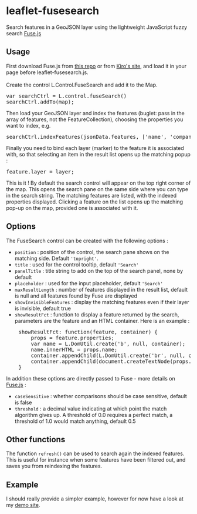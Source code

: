 <h1>leaflet-fusesearch</h1>

Search features in a GeoJSON layer using the lightweight JavaScript fuzzy search <a href="https://github.com/krisk/Fuse">Fuse.js</a>

<h2>Usage</h2>

First download Fuse.js from <a href="https://github.com/krisk/Fuse">this repo<a/> or 
from <a href="http://kiro.me/projects/fuse.html">Kiro's site</a>, and load it in your page before leaflet-fusesearch.js.<br/>
<br/>
Create the control L.Control.FuseSearch and add it to the Map.
<pre>
var searchCtrl = L.control.fuseSearch()
searchCtrl.addTo(map);
</pre>

Then load your GeoJSON layer and index the features (buglet: pass in the array of features, not the FeatureCollection), choosing the properties you want to index, e.g.
<pre>
searchCtrl.indexFeatures(jsonData.features, ['name', 'company', 'details'];
</pre>

Finally you need to bind each layer (marker) to the feature it is associated with, so that selecting an item in the result list opens up the matching popup :
<pre>
feature.layer = layer;
</pre>

This is it !  By default the search control will appear on the top right corner of the map.
This opens the search pane on the same side where you can type in the search string.
The matching features are listed, with the indexed properties displayed. Clicking a feature
on the list opens up the matching pop-up on the map, provided one is associated with it.

<h2>Options</h2>

The FuseSearch control can be created with the following options :
<ul>
<li><code>position</code> : position of the control, the search pane shows on the matching side. Default <code>'topright'</code>.</li>
<li><code>title</code> : used for the control tooltip, default <code>'Search'</code></li>
<li><code>panelTitle</code> : title string to add on the top of the search panel, none by default</li>
<li><code>placeholder</code> : used for the input placeholder, default <code>'Search'</code></li>
<li><code>maxResultLength</code> : number of features displayed in the result list, default is null 
	and all features found by Fuse are displayed</li>
<li><code>showInvisibleFeatures</code> : display the matching features even if their layer is invisible, default true</li>
<li><code>showResultFct</code> : function to display a feature returned by the search, parameters are the
	feature and an HTML container. Here is an example :</li>
</ul>
<pre>
    showResultFct: function(feature, container) {
        props = feature.properties;
        var name = L.DomUtil.create('b', null, container);
        name.innerHTML = props.name;
        container.appendChild(L.DomUtil.create('br', null, container));
        container.appendChild(document.createTextNode(props.details));
    }
</pre>

In addition these options are directly passed to Fuse - more details on <a href="http://kiro.me/projects/fuse.html">Fuse.js</a> :
<ul>
<li><code>caseSensitive</code> : whether comparisons should be case sensitive, default is false</li>
<li><code>threshold</code> : a decimal value indicating at which point the match algorithm gives up. 
A threshold of 0.0 requires a perfect match, a threshold of 1.0 would match anything, default 0.5</li>
</ul>

<h2>Other functions</h2>
The function <code>refresh()</code> can be used to search again the indexed features. 
This is useful for instance when some features have been filtered out, and saves you from reindexing the features.

<h2>Example</h2>

I should really provide a simpler example, however for now have a look at my <a href="http://dev.cartocite.fr/CultureNantes/">demo site</a>.
